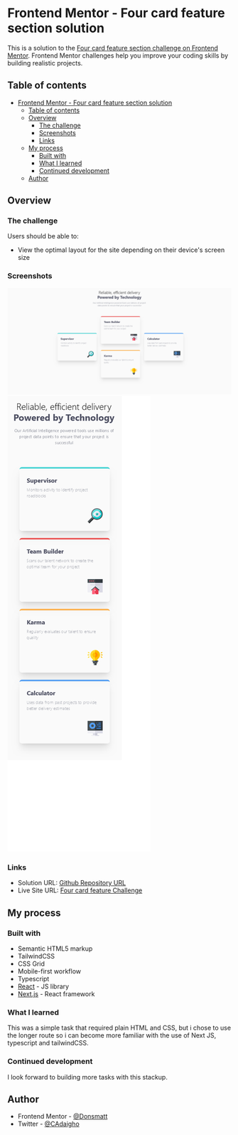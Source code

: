 # Frontend Mentor - Four card feature section solution

This is a solution to the [Four card feature section challenge on Frontend Mentor](https://www.frontendmentor.io/challenges/four-card-feature-section-weK1eFYK). Frontend Mentor challenges help you improve your coding skills by building realistic projects.

## Table of contents

- [Frontend Mentor - Four card feature section solution](#frontend-mentor---four-card-feature-section-solution)
  - [Table of contents](#table-of-contents)
  - [Overview](#overview)
    - [The challenge](#the-challenge)
    - [Screenshots](#screenshots)
    - [Links](#links)
  - [My process](#my-process)
    - [Built with](#built-with)
    - [What I learned](#what-i-learned)
    - [Continued development](#continued-development)
  - [Author](#author)

## Overview

### The challenge

Users should be able to:

- View the optimal layout for the site depending on their device's screen size

### Screenshots

![Desktop View](/public/image/desktop-view.png)
![Mobile View](/public/image/mobile-view.png)

### Links

- Solution URL: [Github Repository URL](https://github.com/Donsmatt/fm-four-card-feature)
- Live Site URL: [Four card feature Challenge](https://fm-four-card-feature-donsmatt.vercel.app/)

## My process

### Built with

- Semantic HTML5 markup
- TailwindCSS
- CSS Grid
- Mobile-first workflow
- Typescript
- [React](https://reactjs.org/) - JS library
- [Next.js](https://nextjs.org/) - React framework

### What I learned

This was a simple task that required plain HTML and CSS, but i chose to use the longer route so i can become more familiar with the use of Next JS, typescript and tailwindCSS.

### Continued development

I look forward to building more tasks with this stackup.

## Author

- Frontend Mentor - [@Donsmatt](https://www.frontendmentor.io/profile/Donsmatt)
- Twitter - [@CAdaigho](https://www.twitter.com/CAdaigho)
